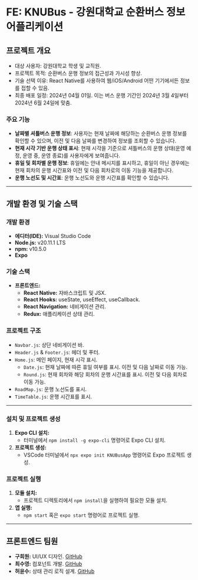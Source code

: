 # FE: KNUBus - 강원대학교 순환버스 정보 어플리케이션

## 프로젝트 개요

- 대상 사용자: 강원대학교 학생 및 교직원.
- 프로젝트 목적: 순환버스 운행 정보의 접근성과 가시성 향상.
- 기술 선택 이유: React Native를 사용하여 웹/iOS/Android 어떤 기기에서든 정보를 접할 수 있음.
- 최종 배포 일정: 2024년 04월 01일. 이는 버스 운행 기간인 2024년 3월 4일부터 2024년 6월 24일에 맞춤.

### 주요 기능

- **날짜별 셔틀버스 운행 정보**: 사용자는 현재 날짜에 해당하는 순환버스 운행 정보를 확인할 수 있으며, 이전 및 다음 날짜를 변경하여 정보를 조회할 수 있습니다.
- **현재 시각 기반 운행 상태 표시**: 현재 시각을 기준으로 셔틀버스의 운행 상태(운영 예정, 운영 중, 운영 종료)를 사용자에게 보여줍니다.
- **휴일 및 회차별 운행 정보**: 휴일에는 안내 메시지를 표시하고, 휴일이 아닌 경우에는 현재 회차의 운행 시간표와 이전 및 다음 회차로의 이동 기능을 제공합니다.
- **운행 노선도 및 시간표**: 운행 노선도와 운행 시간표를 확인할 수 있습니다.

---

## 개발 환경 및 기술 스택

### 개발 환경

- **에디터(IDE):** Visual Studio Code
- **Node.js:** v20.11.1 LTS
- **npm:** v10.5.0
- **Expo**

### 기술 스택

- **프론트엔드:**
  - **React Native:** 자바스크립트 및 JSX.
  - **React Hooks:** useState, useEffect, useCallback.
  - **React Navigation:** 네비게이션 관리.
  - **Redux:** 애플리케이션 상태 관리.

### 프로젝트 구조

- `Navbar.js`: 상단 네비게이션 바.
- `Header.js` & `Footer.js`: 헤더 및 푸터.
- `Home.js`: 메인 페이지, 현재 시각 표시.
  - `Date.js`: 현재 날짜에 따른 휴일 여부를 표시. 이전 및 다음 날짜로 이동 가능.
  - `Round.js`: 현재 회차와 해당 회차의 운행 시간표를 표시. 이전 및 다음 회차로 이동 가능.
- `RoadMap.js`: 운행 노선도를 표시.
- `TimeTable.js`: 운행 시간표를 표시.

---

### 설치 및 프로젝트 생성

1. **Expo CLI 설치:**
   - 터미널에서 `npm install -g expo-cli` 명령어로 Expo CLI 설치.
2. **프로젝트 생성:**
   - VSCode 터미널에서 `npx expo init KNUBusApp` 명령어로 Expo 프로젝트 생성.

### 프로젝트 실행

1. **모듈 설치:**
   - 프로젝트 디렉토리에서 `npm install`을 실행하여 필요한 모듈 설치.
2. **앱 실행:**
   - `npm start` 혹은 `expo start` 명령어로 프로젝트 실행.

---

## 프론트엔드 팀원

- **구희원:** UI/UX 디자인. [GitHub](https://github.com/HeHelee)
- **최수영:** 컴포넌트 개발. [GitHub](https://github.com/scove03)
- **허윤수:** 상태 관리 로직 설계. [GitHub](https://github.com/sugoring)
